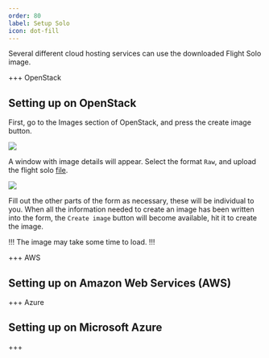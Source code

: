 ```yaml
---
order: 80
label: Setup Solo
icon: dot-fill
---
```


Several different cloud hosting services can use the downloaded Flight Solo image.

+++ OpenStack
## Setting up on OpenStack

First, go to the Images section of OpenStack, and press the create image button.

![](/images/openstack_images.png)


A window with image details will appear. Select the format `Raw`, and upload the flight solo [file](/flight_solo/download_solo/#download-solo).


![](/images/image_create_details.png)


Fill out the other parts of the form as necessary, these will be individual to you. When all the information needed to create an image has been written into the form, the `Create image` button will become available, hit it to create the image.

!!!
The image may take some time to load.
!!!

+++ AWS
## Setting up on Amazon Web Services (AWS)


+++ Azure
## Setting up on Microsoft Azure

+++
